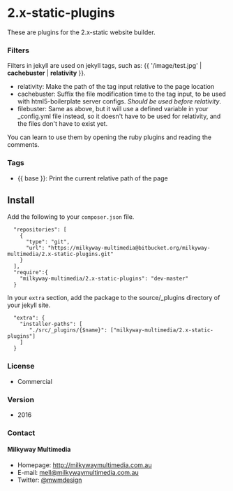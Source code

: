 2.x-static-plugins
==================
These are plugins for the 2.x-static website builder.

### Filters
Filters in jekyll are used on jekyll tags, such as: {{ '/image/test.jpg' | **cachebuster** | **relativity** }}.

- relativity: Make the path of the tag input relative to the page location
- cachebuster: Suffix the file modification time to the tag input, to be used with html5-boilerplate server configs. *Should be used before relativity*.
- filebuster: Same as above, but it will use a defined variable in your _config.yml file instead, so it doesn't have to be used for relativity, and the files don't have to exist yet.

You can learn to use them by opening the ruby plugins and reading the comments.

### Tags
- {{ base }}: Print the current relative path of the page

## Install
Add the following to your `composer.json` file.

```
  "repositories": [
    {
      "type": "git",
      "url": "https://milkyway-multimedia@bitbucket.org/milkyway-multimedia/2.x-static-plugins.git"
    }
  ],
  "require":{
    "milkyway-multimedia/2.x-static-plugins": "dev-master"
  }
```

In your `extra` section, add the package to the source/_plugins directory of your jekyll site.

```
  "extra": {
    "installer-paths": [
       "./src/_plugins/{$name}": ["milkyway-multimedia/2.x-static-plugins"]
    ]
  }
```

### License
* Commercial

### Version
* 2016

### Contact
#### Milkyway Multimedia
* Homepage: http://milkywaymultimedia.com.au
* E-mail: mell@milkywaymultimedia.com.au
* Twitter: [@mwmdesign](https://twitter.com/mwmdesign "mwmdesign on twitter")